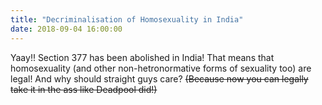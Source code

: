 ```yaml
---
title: "Decriminalisation of Homosexuality in India"
date: 2018-09-04 16:00:00
---
```


Yaay!! Section 377 has been abolished in India! That means that homosexuality (and other non-hetronormative forms of sexuality too) are legal! And why should straight guys care? ~~(Because now you can legally take it in the ass like Deadpool did!)~~
